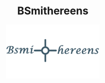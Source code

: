 <h1 align="center"> BSmithereens</h1>
<img style="display: block;
  margin-left: auto;
  margin-right: auto;
  width: 50%;" src="./logo1.png"  > </img>